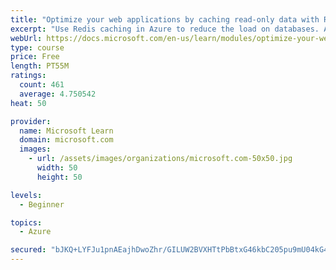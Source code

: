 ```yaml
---
title: "Optimize your web applications by caching read-only data with Redis"
excerpt: "Use Redis caching in Azure to reduce the load on databases. Apply different caching architectures to support larger loads in distributed and high-volume environments."
webUrl: https://docs.microsoft.com/en-us/learn/modules/optimize-your-web-apps-with-redis/
type: course
price: Free
length: PT55M
ratings:
  count: 461
  average: 4.750542
heat: 50

provider:
  name: Microsoft Learn
  domain: microsoft.com
  images:
    - url: /assets/images/organizations/microsoft.com-50x50.jpg
      width: 50
      height: 50

levels:
  - Beginner

topics:
  - Azure

secured: "bJKQ+LYFJu1pnAEajhDwoZhr/GILUW2BVXHTtPbBtxG46kbC205pu9mU04kG4LNWdpS3z60bNSUwFpw2qfM/66OS+KCmBwZMg4cok33Tb/wdQm42ogmBITYygRBNkCLd1WIZr5FyVpkSVagvdQL+/9Ppc4IXeObrDhJm8AkTdy0q5kV82rYiHTsNms5SAO9meRdmP801DO2sCNo2yMKTJKtCV01lB1TPkalY61bbtXEg3pjezhI97ccVTe10nFS5QX8NAvVONTmSTsZaTeoj5mdwgbIxt0t06QAMM4aAZVtgwY0YlsuubUNB8c/+C2nB1AmKcLswFSSeA0Y+hIaa9V4dz+VDFPlXvL/vEEBpHs7IEJj/KAYvYz2npA57L4X3xbozKFHjsX/u5U0sk4ULdeWzl16tU2RZn9zRZoNIqH0=;BpApxe3I+FvwMrz66SYtmg=="
---
```


